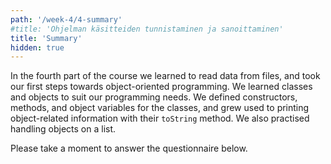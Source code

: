 ```yaml
---
path: '/week-4/4-summary'
#title: 'Ohjelman käsitteiden tunnistaminen ja sanoittaminen'
title: 'Summary'
hidden: true
---
```


<!-- TODO: onko ok otsikko?
TODO: kirjoita uudestaan, pääteemana ohjelman käsittelemien käsitteiden sanoittaminen -->


<!-- Neljännessä osassa tutustuttiin tiedon lukemiseen tiedostosta ja otettiin ensimmäiset askeleet olio-ohjelmoinnin pariin. Loimme luokkia ja olioita. Määrittelimme luokille konstruktorit, metodit ja oliomuuttujat, ja opettelimme tulostamaan olioihin liittyviä tietoja olion `toString`-metodilla. Harjoittelimme myös listalla olevien olioiden käsittelyä. -->

In the fourth part of the course we learned to read data from files, and took our first steps towards object-oriented programming. We learned classes and objects to suit our programming needs. We defined constructors, methods, and object variables for the classes, and grew used to printing object-related information with their `toString` method. We also practised handling objects on a list.

<!-- TODO: yhteenveto osan relevanteista opeista -->

<!-- Vastaa vielä alla olevaan kyselyyn. -->

Please take a moment to answer the questionnaire below.

<quiz id="48cece29-0c0c-5f24-a384-66fda76a69ac"></quiz>
